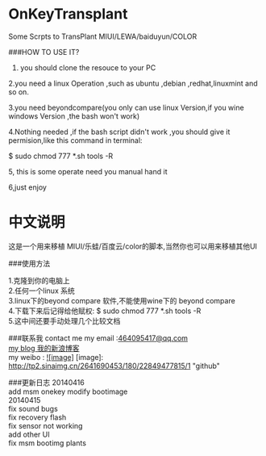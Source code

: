 OnKeyTransplant
===============

Some Scrpts to TransPlant MIUI/LEWA/baiduyun/COLOR

###HOW TO USE IT?
1. you should clone the resouce to your PC

2.you need a linux Operation ,such as ubuntu ,debian ,redhat,linuxmint and so on.

3.you need beyondcompare(you only can use linux Version,if you wine windows Version ,the bash won't work)

4.Nothing needed ,if the bash script didn't work ,you should give it permision,like this command in terminal:

$ sudo chmod 777 *.sh tools -R

5, this is some operate need you manual hand it 

6,just enjoy


中文说明
===================================
这是一个用来移植 MIUI/乐蛙/百度云/color的脚本,当然你也可以用来移植其他UI

###使用方法

1.克隆到你的电脑上   
2.任何一个linux 系统  
3.linux下的beyond compare 软件,不能使用wine下的 beyond compare  
4.下载下来后记得给他赋权: $ sudo chmod 777 *.sh tools -R  
5.这中间还要手动处理几个比较文档  


###联系我 contact me
my email :464095417@qq.com<br/>
[my blog 我的新浪博客](http://blog.sina.com.cn/u/2641690453)<br/>
my weibo :
[![image]](http://weibo.com/u/2641690453)
[image]: http://tp2.sinaimg.cn/2641690453/180/22849477815/1 "github"



###更新日志
20140416  
add msm onekey modify bootimage  
20140415  
fix sound bugs  
fix recovery flash  
fix sensor not working  
add other UI   
fix msm bootimg plants  

